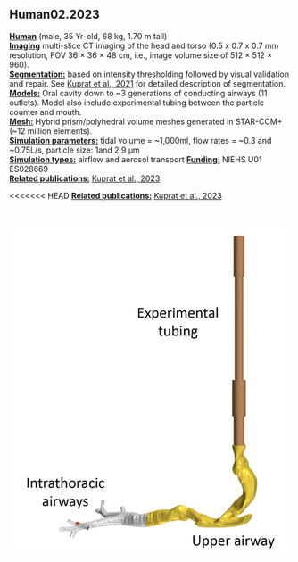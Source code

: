 ## Human02.2023

**<u>Human</u>** (male, 35 Yr-old, 68 kg, 1.70 m tall) <br/>**<u>Imaging</u>** multi-slice CT imaging of the head and torso (0.5 x 0.7 x 0.7 mm resolution, FOV 36 × 36 × 48 cm, i.e., image volume size of 512 × 512 × 960). 
<br/>**<u>Segmentation:</u>** based on intensity thresholding followed by visual validation and repair. See [Kuprat et al., 2021](https://doi.org/10.1016/j.jaerosci.2020.105647) for detailed description of segmentation.
<br/>**<u>Models:</u>** Oral cavity down to ~3 generations of conducting airways (11 outlets). Model also include experimental tubing between the particle counter and mouth.
<br/>**<u>Mesh:</u>** Hybrid prism/polyhedral volume meshes generated in STAR-CCM+ (~12 million elements).
<br/>**<u>Simulation parameters:</u>** tidal volume = ~1,000ml, flow rates = ~0.3 and ~0.75L/s, particle size: 1and 2.9 µm 
<br/>**<u>Simulation types:</u>** airflow and aerosol transport 
<u>**Funding:**</u> NIEHS U01 ES028669 
<br/>**<u>Related publications:</u>** [Kuprat et al., 2023](https://doi.org/10.1016/j.jaerosci.2023.106233)

<<<<<<< HEAD
**<u>Related publications:</u>** [Kuprat et al., 2023](https://doi.org/10.1016/j.jaerosci.2023.106233)

![human02.2023](../README/human02.2023.png)	
=======
